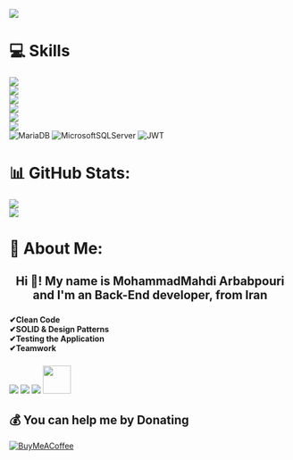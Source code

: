 ![](https://raw.githubusercontent.com/pyAref/Arbabpouri/main/wallpaper.gif)
 
 
# 💻 Skills 
[![](https://skillicons.dev/icons?i=python,js,c,cpp,html,css)](https://skillicons.dev)<br />
[![](https://skillicons.dev/icons?i=django,flask,fastapi,selenium,regex)](https://skillicons.dev)<br />
[![](https://skillicons.dev/icons?i=git,github,postman)](https://skillicons.dev)<br />
[![](https://skillicons.dev/icons?i=mongodb,mysql,sqlite,postgresql)](https://skillicons.dev)<br />
[![](https://skillicons.dev/icons?i=vscode,pycharm,clion)](https://skillicons.dev)<br />
[![](https://skillicons.dev/icons?i=windows,linux,mint,kali,ubuntu)](https://skillicons.dev)<br />
![MariaDB](https://img.shields.io/badge/MariaDB-003545?style=for-the-badge&logo=mariadb&logoColor=white) ![MicrosoftSQLServer](https://img.shields.io/badge/Microsoft%20SQL%20Sever-CC2927?style=for-the-badge&logo=microsoft%20sql%20server&logoColor=white)
![JWT](https://img.shields.io/badge/JWT-black?style=for-the-badge&logo=JSON%20web%20tokens)
<br />


# 📊 GitHub Stats:
![](https://github-readme-stats.vercel.app/api?username=Arbabpouri&theme=radical&hide_border=false&include_all_commits=true&count_private=true)<br/>
![](https://github-readme-stats.vercel.app/api/top-langs/?username=Arbabpouri&theme=radical&hide_border=false&include_all_commits=true&count_private=true&layout=compact)



<!-- Proudly created with GPRM ( https://gprm.itsvg.in ) -->

# 💫 About Me:
<h2 align="center">Hi 👋! My name is MohammadMahdi Arbabpouri and I'm an Back-End developer, from Iran</h2>

###

<h4 align="left">✔Clean Code<br>✔SOLID & Design Patterns<br>✔Testing the Application<br>✔Teamwork</h4>

###

[![](https://skillicons.dev/icons?i=stackoverflow)](https://stackoverflow.com/users/19901285/mohammadmahdi-arbabpouri)
[![](https://skillicons.dev/icons?i=instagram)](https://instagram.com/Mohammad_Arbabpouri)
[![](https://skillicons.dev/icons?i=discord)](https://discord.com/invite/SardarCyberym#1740)
[<img width="50" height="50" src="https://github.com/gauravghongde/social-icons/blob/master/PNG/Color/Telegram.png">](https://t.me/Jarrare)

  ## 💰 You can help me by Donating
  [![BuyMeACoffee](https://img.shields.io/badge/Buy%20Me%20a%20Coffee-ffdd00?style=for-the-badge&logo=buy-me-a-coffee&logoColor=black)](https://www.buymeacoffee.com/sardarcybery) <br />
